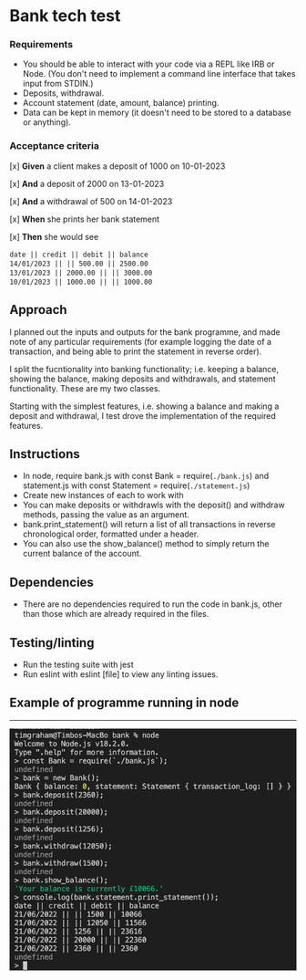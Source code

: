 # Bank tech test

### **Requirements**

- You should be able to interact with your code via a REPL like IRB or Node. (You don't need to implement a command line interface that takes input from STDIN.)
- Deposits, withdrawal.
- Account statement (date, amount, balance) printing.
- Data can be kept in memory (it doesn't need to be stored to a database or anything).

### **Acceptance criteria**

[x] **Given** a client makes a deposit of 1000 on 10-01-2023

[x] **And** a deposit of 2000 on 13-01-2023

[x] **And** a withdrawal of 500 on 14-01-2023

[x] **When** she prints her bank statement

[x] **Then** she would see

```
date || credit || debit || balance
14/01/2023 || || 500.00 || 2500.00
13/01/2023 || 2000.00 || || 3000.00
10/01/2023 || 1000.00 || || 1000.00
```

## **Approach**

I planned out the inputs and outputs for the bank programme, and made note of any particular requirements (for example logging the
date of a transaction, and being able to print the statement in reverse order).

I split the fucntionality into banking functionality; i.e. keeping a balance, showing the balance, making deposits and withdrawals,
and statement functionality. These are my two classes.

Starting with the simplest features, i.e. showing a balance and making a deposit and withdrawal, I test drove the implementation of
the required features. 

## **Instructions**

- In node, require bank.js with const Bank = require(`./bank.js`) and statement.js with const Statement = require(`./statement.js`)
- Create new instances of each to work with
- You can make deposits or withdrawls with the deposit() and withdraw methods, passing the value as an argument. 
- bank.print_statement() will return a list of all transactions in reverse chronological order, formatted under a header. 
- You can also use the show_balance() method to simply return the current balance of the account. 

## **Dependencies**

- There are no dependencies required to run the code in bank.js, other than those which are already required in the files.

## **Testing/linting**

- Run the testing suite with jest
- Run eslint with eslint [file] to view any linting issues.

## **Example of programme running in node**
-------------------

![Screenshot](Screenshot.png)